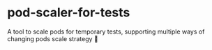 # pod-scaler-for-tests
A tool to scale pods for temporary tests, supporting multiple ways of changing pods scale strategy 🐳
